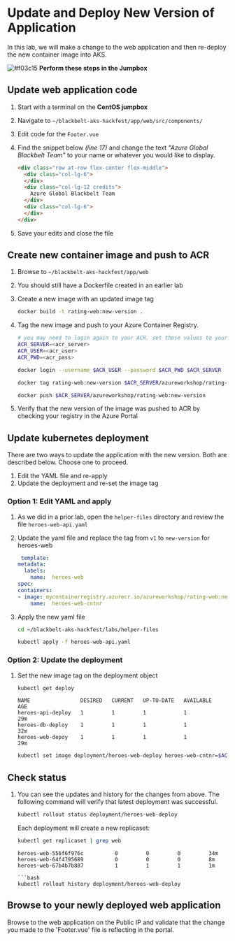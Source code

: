# Update and Deploy New Version of Application

In this lab, we will make a change to the web application and then re-deploy the new container image into AKS. 

![#f03c15](https://placehold.it/15/f03c15/000000?text=+) **Perform these steps in the Jumpbox**

## Update web application code

1. Start with a terminal on the **CentOS jumpbox**
2. Navigate to `~/blackbelt-aks-hackfest/app/web/src/components/`
3. Edit code for the `Footer.vue`
4. Find the snippet below *(line 17)* and change the text _"Azure Global Blackbelt Team"_ to your name or whatever you would like to display.

    ```html
    <div class="row at-row flex-center flex-middle">
      <div class="col-lg-6">
      </div>
      <div class="col-lg-12 credits">
        Azure Global Blackbelt Team
      </div>
      <div class="col-lg-6">
      </div>
    </div>
    ```

5. Save your edits and close the file

## Create new container image and push to ACR

1. Browse to `~/blackbelt-aks-hackfest/app/web`
2. You should still have a Dockerfile created in an earlier lab
3. Create a new image with an updated image tag

    ```bash
    docker build -t rating-web:new-version .
    ```

4. Tag the new image and push to your Azure Container Registry. 

    ```bash
    # you may need to login again to your ACR. set these values to yours
    ACR_SERVER=<acr_server>
    ACR_USER=<acr_user>
    ACR_PWD=<acr_pass>

    docker login --username $ACR_USER --password $ACR_PWD $ACR_SERVER

    docker tag rating-web:new-version $ACR_SERVER/azureworkshop/rating-web:new-version
    
    docker push $ACR_SERVER/azureworkshop/rating-web:new-version
    ```

5. Verify that the new version of the image was pushed to ACR by checking your registry in the Azure Portal

## Update kubernetes deployment

There are two ways to update the application with the new version. Both are described below. Choose one to proceed.
1. Edit the YAML file and re-apply
2. Update the deployment and re-set the image tag

### Option 1: Edit YAML and apply

1. As we did in a prior lab, open the  `helper-files` directory and review the file `heroes-web-api.yaml`
2. Update the yaml file and replace the tag from `v1` to `new-version` for heroes-web
    ```yaml
     template:
    metadata:
      labels:
        name:  heroes-web
    spec:
    containers:
    - image: mycontainerregistry.azurecr.io/azureworkshop/rating-web:new-version
        name:  heroes-web-cntnr
    ```

3. Apply the new yaml file
    ```bash
    cd ~/blackbelt-aks-hackfest/labs/helper-files

    kubectl apply -f heroes-web-api.yaml
    ```

### Option 2: Update the deployment

1. Set the new image tag on the deployment object
    ```bash
    kubectl get deploy
    ```
    
    ```console
    NAME                DESIRED   CURRENT   UP-TO-DATE   AVAILABLE   AGE
    heroes-api-deploy   1         1         1            1           29m
    heroes-db-deploy    1         1         1            1           32m
    heroes-web-depoy    1         1         1            1           29m
    ```
    
    ```bash
    kubectl set image deployment/heroes-web-deploy heroes-web-cntnr=$ACR_SERVER/azureworkshop/rating-web:new-version
    ```

## Check status

1. You can see the updates and history for the changes from above. The following command will verify that latest deployment was successful.

    ```bash
    kubectl rollout status deployment/heroes-web-deploy
    ```
    
    Each deployment will create a new replicaset:

    ```bash
    kubectl get replicaset | grep web
    ```
    
    ```console    
    heroes-web-556f6f976c          0         0         0         34m
    heroes-web-64f4795689          0         0         0         8m
    heroes-web-67b4b7b887          1         1         1         1m

    ```bash
    kubectl rollout history deployment/heroes-web-deploy
    ```

## Browse to your newly deployed web application

Browse to the web application on the Public IP and validate that the change you made to the 'Footer.vue' file is reflecting in the portal.
